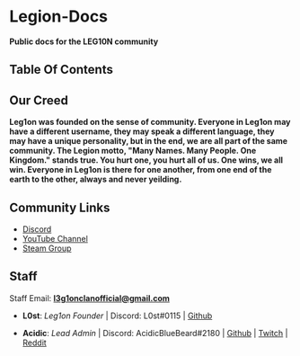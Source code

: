 # Legion-Docs
**Public docs for the LEG10N community**

## Table Of Contents

## Our Creed
**Leg1on was founded on the sense of community. Everyone in Leg1on may have a different username, they may speak a different language, they may have a unique personality, but in the end, we are all part of the same community. The Legion motto, "Many Names. Many People. One Kingdom." stands true. You hurt one, you hurt all of us. One wins, we all win. Everyone in Leg1on is there for one another, from one end of the earth to the other, always and never yeilding.**
## Community Links
* [Discord](https://discord.gg/tPDraSc)
* [YouTube Channel](https://www.youtube.com/channel/UC4D5RT4d-wTSirlfUq0i6nQ)
* [Steam Group](http://steamcommunity.com/groups/leg1onsteam)

## Staff
Staff Email: **l3g1onclanofficial@gmail.com**

* **L0st**: *Leg1on Founder*
 | Discord: L0st#0115
 | [Github](https://github.com/L0styB0y)

* **Acidic**: *Lead Admin* 
 | Discord: AcidicBlueBeard#2180
 | [Github](https://github.com/AcidicBlueBeard)
 | [Twitch](https://www.twitch.tv/acidicbluebeard)
 | [Reddit](https://www.reddit.com/user/AksidBeard)
